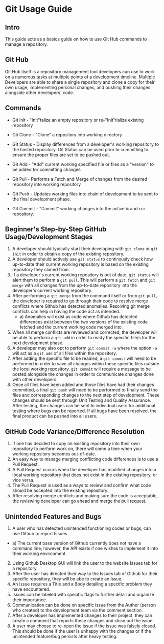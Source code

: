 # Git Usage Guide

## Intro
This guide acts as a basics guide on how to use Git Hub commands to manage a repository.

## Git Hub
Git Hub itself is a repository management tool developers can use to work on a numerous tasks at multiple points of a development timeline.  Multiple Developers are able to share a single repository and clone a copy for their own usage, implementing personal changes, and pushing their changes alongside other developers' code.

## Commands

* Git Init - "Init"talize an empty repository or re-"Init"tialize existing repository
* Git Clone - "Clone" a repository into working directory

* Git Status - Display differences from a developer's working repository to the hosted repository.  Git Status can be used prior to committing to ensure the proper files are set to be pushed out. 

* Git Add - "Add" current working specified file or files as a "version" to be added for committing changes

* Git Pull - Performs a Fetch and Merge of changes from the desired repository into working repository

* Git Push - Updates working files into chain of development to be sent to the final development phase.

* Git Commit - "Commit" working changes into the active branch or repository.

## Beginner's Step-by-Step GitHub Usage/Development Stages
1)  A developer should typically start their developing with `git clone` or `git init` in order to obtain a copy of the existing repository.
2)  A developer should actively use `git status` to continously check how up-to-date their current working repository is based on the existing repository they cloned from.
3)  If a developer's current working repository is out of date, `git status` will alert them to perform a `git pull`.  This will perform a `git fetch` and `git merge` with all changes from the up-to-date repository into the developer's current working repository.
4)  After performing a `git merge` from the command itself or from `git pull`, the developer is required to go through their code to resolve merge conflicts where Github has detected anomalies.  Resolving git merge conflicts can help in having the code act as intended.
    * a) Anomalies will exist as code where Github has detected differences exist between the two versions of the existing code fetched and the current working code merged into.
5)  When all merge conflicts are reviewed and corrected, the developer will be able to perform a `git add` in order to ready the specific file/s for the next development phase.
6)  A developer may also opt to perform `git commit -a` where the option `-a` will act as a `git add` of all files within the repository.
7)  After adding the specific file to be readied, a `git commit` will need to be performed in order to save all changes within these specific files outside the local working repository.  `git commit` will require a message to be posted alongside the changes in order to communicate changes done with other developers.
8)  Once all files have been added and those files have had their changes committed, a final `git push` will need to be performed to finally send the files and corresponding changes to the next step of development.  These changes should be sent through Unit Testing and Quality Assurance.  After testing, the changes can be sent to individual users for additional testing where bugs can be reported.  If all bugs have been resolved, the final product can be pushed into all users.

##  GitHub Code Variance/Difference Resolution
1)  If one has decided to copy an existing repository into their own repository to perform work on, there will come a time when your working repository becomes out-of-date. 
2)  An easy way to manage merging conflicting code differences is to use a Pull Request.
3)  A Pull Request occurs when the developer has modified changes into a local working repository that does not exist in the existing repository, or vice versa.
4)  The Pull Request is used as a ways to review and confirm what code should be accepted into the existing repository.
5)  After resolving merge conflicts and making sure the code is acceptable, the reviewing developer can go ahead and merge the pull request.

## Unintended Features and Bugs
1)  A user who has detected unintended functioning codes or bugs, can use Github to report Issues.
   * a)  The current base version of Github currently does not have a command line; however, the API exists if one wishes to implement it into their working environment.
2)  Using Github Desktop GUI will link the user to the website Issues tab for a repository.
3)  After the user has directed their way to the Issues tab of Github for their specific repository, they will be abe to create an Issue.
4)  An Issue requires a Title and a Body detailing a specific problem they have encountered.
5)  Issues can be labeled with specific flags to further detail and organize their importance.
6)  Communication can be done on specific issue from the Author (person who created) to the development team via the comment section.
7)  After a developer has implemented changes to their project, they can create a comment that reports these changes and close out the issue.
8)  A user may choose to re-open the issue if the issue was falsely closed.  This should be done if the user is unhappy with the changes or if the unintended feature/bug persists after heavy testing.
